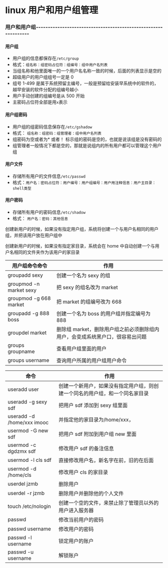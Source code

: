 # linux 用户和用户组管理

### 用户和用户组---------------------------------------------------------------

#### 用户组

* 用户组的信息都保存在`/etc/group`
* 格式：`组名称：组密码占位符：组编号：组中用户名列表`
* 当组名称和他里面唯一的一个用户名名称一致的时候，后面的列表显示是空的
* 超级用户的用户组组号一定是 0
* 组号 1-499 是属于系统预留主编号，一般是预留给安装早系统中的软件的，越早安装的软件分配的组编号越小
* 用户手动创建的组编号是从 500 开始
* 主密码占位符全部是用`x`表示

#### 用户组密码

* 用户组的组密码信息保存在`/etc/gshadow`
* 格式： `组名称：组密码：组管理者：组中用户名列表`
* 组密码为空或者为\* 或者！ 标示组的密码是空的，也就是说该组是没有密码的
* 组管理者一般情况下都是空的，那就是说组内的所有用户都可以管理这个用户组

#### 用户文件

* 存储所有用户的文件信息`/etc/passwd`
* 格式：`用户名：密码占位符：用户编号：用户组编号：用户用注释信息：用户主目录：shell类型`

#### 用户密码

* 存储所有用户的密码信息`/etc/shadow`
* 格式： `用户名：密码：其他信息`

创建新用户的时候，如果没有指定用户组，系统将创建一个与用户名相同的用户组，并把该用户放在用户组中

创建新用户的时候，如果没有指定家目录，系统会在 home 中自动创建一个与用户名相同的文件夹作为该用户的家目录

| 用户组命令命令          | 作用                                                                          |
| ----------------------- | ----------------------------------------------------------------------------- |
| groupadd sexy           | 创建一个名为 sexy 的组                                                        |
| groupmod -n market sexy | 把 sexy 的组名改为 market                                                     |
| groupmod -g 668 market  | 把 market 的组编号改为 668                                                    |
| groupadd -g 888 boss    | 创建一个名为 boss 的用户组并指定编号为 888                                    |
| groupdel market         | 删除组 market，删除用户组之前必须删除组内用户，会变成系统黑户口，很容易出问题 |
| groups groupname        | 查看用户组里面的用户                                                          |
| groups username         | 查询用户所属的用户组用户命令                                                  |

| 命令                       | 作用                                                                         |
| -------------------------- | ---------------------------------------------------------------------------- |
| useradd user               | 创建一个新用户，如果没有指定用户组，则创建一个同名的用户组，和一个同名家目录 |
| useradd -g sexy sdf        | 把用户 sdf 添加到 sexy 组里面                                                |
| useradd -d /home/xxx imooc | 并指定他的家目录为/home/xxx，                                                |
| usermod -G new sdf         | 把用户 sdf 附加到用户组 new 里面                                             |
| usermod -c dgdzmx sdf      | 修改用户 sdf 的备注信息                                                      |
| usermod -l cls sdf         | 直接修改用户名，新名字在前，旧的在后面                                       |
| usermod -d /home/cls       | 修改用户 cls 的家目录                                                        |
| userdel jzmb               | 删除用户                                                                     |
| userdel -r jzmb            | 删除用户并删除他的个人文件                                                   |
| touch /etc/nologin         | 创建一个空的文件，来禁止除了管理员以外的用户进入服务器                       |
| passwd                     | 修改当前用户的密码                                                           |
| passwd username            | 修改用户的密码                                                               |
| passwd -l username         | 锁定用户的账户                                                               |
| passwd -u username         | 解锁账户                                                                     |
